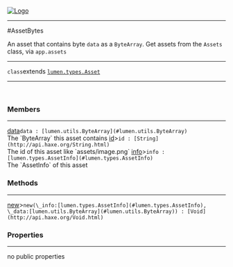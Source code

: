 
[![Logo](../../../images/logo.png)](../../../api/index.html)

---



#AssetBytes

An asset that contains byte `data` as a `ByteArray`. Get assets from the `Assets` class, via `app.assets`

---

`class`extends <code><span>[lumen.types.Asset]()</span></code>
<span class="meta">

</span>


---

&nbsp;
&nbsp;

<h3>Members</h3> <hr/><span class="member apipage">
            <a name="data"><a class="lift" href="#data">data</a></a><code class="signature apipage">data : [lumen.utils.ByteArray](#lumen.utils.ByteArray)</code><br/></span>
        <span class="small_desc_flat">The `ByteArray` this asset contains</span><span class="member apipage">
            <a name="id"><a class="lift" href="#id">id</a></a><a title="inherited from lumen.types.Asset" class="tooltip inherited">&gt;</a><code class="signature apipage">id : [String](http://api.haxe.org/String.html)</code><br/></span>
        <span class="small_desc_flat">The id of this asset like `assets/image.png`</span><span class="member apipage">
            <a name="info"><a class="lift" href="#info">info</a></a><a title="inherited from lumen.types.Asset" class="tooltip inherited">&gt;</a><code class="signature apipage">info : [lumen.types.AssetInfo](#lumen.types.AssetInfo)</code><br/></span>
        <span class="small_desc_flat">The `AssetInfo` of this asset</span>

<h3>Methods</h3> <hr/><span class="method apipage">
            <a name="new"><a class="lift" href="#new">new</a></a><a title="inherited from lumen.types.Asset" class="tooltip inherited">&gt;</a><code class="signature apipage">new(\_info:<span>[lumen.types.AssetInfo](#lumen.types.AssetInfo)</span>, \_data:<span>[lumen.utils.ByteArray](#lumen.utils.ByteArray)</span>) : [Void](http://api.haxe.org/Void.html)</code><br/><span class="small_desc_flat"></span>
        </span>
    

<h3>Properties</h3> <hr/>no public properties

&nbsp;
&nbsp;
&nbsp;